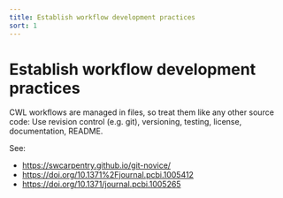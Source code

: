 ```yaml
---
title: Establish workflow development practices
sort: 1
---
```


# Establish workflow development practices

CWL workflows are managed in files, so treat them like any other source code: Use revision control (e.g. git), versioning, testing, license, documentation, README. 

See:
* <https://swcarpentry.github.io/git-novice/>
* <https://doi.org/10.1371%2Fjournal.pcbi.1005412>
* <https://doi.org/10.1371/journal.pcbi.1005265>
